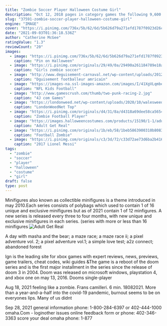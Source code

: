 ```yaml
---
title: "Zombie Soccer Player Halloween Costume Girl"
description: "Oct 12, 2018 pages in category games the following 9,600 pages are in this category, out of 45,756 total. (previous"
slug: "37591-zombie-soccer-player-halloween-costume-girl"
engine: "IMAGE"
cover: "https://i.pinimg.com/736x/5b/62/6d/5b626d79a271efd1787f0923d26c7692.jpg"
date: "2021-09-03T01:36:18.536Z"
author: "Catherine McGee"
ratingValue: "1.3"
reviewCount: "20"
images:
  - image: "https://i.pinimg.com/736x/5b/62/6d/5b626d79a271efd1787f0923d26c7692.jpg"
    caption: "Pin on Halloween"
  - image: "https://i.pinimg.com/originals/29/49/0a/29490a261184789e18afa76fa2a58223.png"
    caption: "Girls zombie soccer"
  - image: "http://www.deguisement-carnaval.net/wp-content/uploads/2012/04/déguisement-footballeur-américain-et-pom-pom-girl-zombies.jpg"
    caption: "Dguisement footballeur amricain"
  - image: "https://images-na.ssl-images-amazon.com/images/I/41XgVLqmbeL.jpg"
    caption: "NFL Kids Football"
  - image: "http://www.gamescrush.com/thumb/two-punk-racing-2.jpg"
    caption: "4J com Games"
  - image: "https://londonweed.net/wp-content/uploads/2020/10/walesweed-1200x675.jpg"
    caption: "LondonWeedNet Top"
  - image: "https://i.pinimg.com/originals/d4/31/8a/d4318a69dee58ca56543cbd337d7d3b2.jpg"
    caption: "Zombie Football Player"
  - image: "https://images.halloweencostumes.com/products/15190/1-1/adult-get-real-soccer-costume.jpg"
    caption: "Adult Get Real"
  - image: "https://i.pinimg.com/originals/1b/eb/58/1beb5863900310b8083bc42680b42c8d.jpg"
    caption: "Football Zombie"
  - image: "https://i.pinimg.com/originals/c3/3d/72/c33d72ae73d6ba2b416799dd2c4f5476.jpg"
    caption: "2017 Lionel Messi"
tags:
  - "zombie"
  - "soccer"
  - "player"
  - "halloween"
  - "costume"
  - "girl"
draft: false
type: post
---
```


Minifigures also known as collectible minifigures is a theme introduced in may 2010.Each series consists of polybags which used to contain 1 of 16 unique and exclusive minifigures but as of 2021 contain 1 of 12 minfigures. A new series is released every three to four months, with new unique and exclusive minifigures in each series. (series with more or less than 16 minifigures
![Adult Get Real](https://images.halloweencostumes.com/products/15190/1-1/adult-get-real-soccer-costume.jpg "Adult Get Real")

A day with masha and the bear; a maze race; a maze race ii; a pixel adventure  vol. 2; a pixel adventure vol.1; a simple love test; a2z connect; abandoned forest
<!--inArticleAds-->

<!--galleryOne-->

Ign is the leading site for xbox games with expert reviews, news, previews, game trailers, cheat codes, wiki guides &The game is a reboot of the doom series and is the first major installment in the series since the release of doom 3 in 2004. Doom was released on microsoft windows, playstation 4, and xbox one on may 13, 2016. Dooms single-player
<!--inArticleAds-->

<!--galleryTwo-->

Aug 18, 2021 feeling like a zombie. Frans camilleri. 6 min. 18082021. More than a year-and-a-half into the covid-19 pandemic, burnout seems to be on everyones lips. Many of us didnt
<!--galleryThree-->

Sep 28, 2021 general information phone: 1-800-284-6397 or 402-444-1000 omaha.Com - loginother issues online feedback form or phone: 402-346-3363 score your deal omaha phone: 1-877